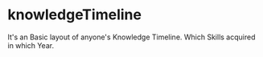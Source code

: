 # knowledgeTimeline
It's an Basic layout of anyone's Knowledge Timeline. Which Skills acquired in which Year.
